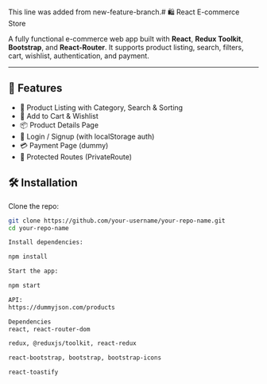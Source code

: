 This line was added from new-feature-branch.# 🛍️ React E-commerce Store

A fully functional e-commerce web app built with **React**, **Redux Toolkit**, **Bootstrap**, and **React-Router**. It supports product listing, search, filters, cart, wishlist, authentication, and payment.

---

## 🚀 Features

- 🧾 Product Listing with Category, Search & Sorting
- 🛒 Add to Cart & Wishlist
- 📦 Product Details Page
- 🔐 Login / Signup (with localStorage auth)
- 💳 Payment Page (dummy)
- 🔁 Protected Routes (PrivateRoute)


## 🛠️ Installation

Clone the repo:

```bash
git clone https://github.com/your-username/your-repo-name.git
cd your-repo-name

Install dependencies:

npm install

Start the app:

npm start

API:
https://dummyjson.com/products

Dependencies
react, react-router-dom

redux, @reduxjs/toolkit, react-redux

react-bootstrap, bootstrap, bootstrap-icons

react-toastify
